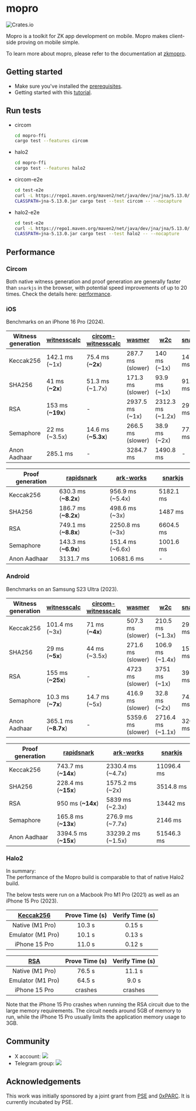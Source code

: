 # mopro

![Crates.io](https://img.shields.io/crates/v/mopro-ffi?label=mopro-ffi&style=flat-square)

Mopro is a toolkit for ZK app development on mobile. Mopro makes client-side proving on mobile simple.

To learn more about mopro, please refer to the documentation at [zkmopro](https://zkmopro.org/docs/intro).

## Getting started

-   Make sure you've installed the [prerequisites](https://zkmopro.org/docs/prerequisites).
-   Getting started with this [tutorial](https://zkmopro.org/docs/getting-started).

## Run tests

-   circom
    ```sh
    cd mopro-ffi
    cargo test --features circom
    ```
-   halo2
    ```sh
    cd mopro-ffi
    cargo test --features halo2
    ```
-   circom-e2e
    ```sh
    cd test-e2e
    curl -L https://repo1.maven.org/maven2/net/java/dev/jna/jna/5.13.0/jna-5.13.0.jar -o jna-5.13.0.jar
    CLASSPATH=jna-5.13.0.jar cargo test --test circom -- --nocapture
    ```
-   halo2-e2e
    ```sh
    cd test-e2e
    curl -L https://repo1.maven.org/maven2/net/java/dev/jna/jna/5.13.0/jna-5.13.0.jar -o jna-5.13.0.jar
    CLASSPATH=jna-5.13.0.jar cargo test --test halo2 -- --nocapture
    ```

## Performance

### Circom

Both native witness generation and proof generation are generally faster than `snarkjs` in the browser, with potential speed improvements of up to 20 times.
Check the details here: [performance](https://zkmopro.org/docs/performance).

### iOS

Benchmarks on an iPhone 16 Pro (2024).

| Witness generation | [witnesscalc](https://github.com/0xPolygonID/witnesscalc) | [circom-witnesscalc](https://github.com/iden3/circom-witnesscalc) | [wasmer](https://github.com/arkworks-rs/circom-compat) | [w2c](https://github.com/vimwitch/rust-witness) | [snarkjs](https://github.com/iden3/snarkjs) |
|-------------------|-----------------------------------------------------------|------------------------------------------------------------------|-----------------------------------------------------|------------------------------------------------|---------------------------------------------|
| Keccak256 | 142.1 ms (~1x) | 75.4 ms (**~2x**) | 287.7 ms (slower) | 140 ms (~1x) | 147.1 ms |
| SHA256 | 41 ms (**~2x**) | 51.3 ms (~1.7x) | 171.3 ms (slower) | 93.9 ms (~1x) | 91.8 ms |
| RSA | 153 ms (**~19x**) | - | 2937.5 ms (~1x) | 2312.3 ms (~1.2x) | 2979.5 ms |
| Semaphore | 22 ms (~3.5x) | 14.6 ms (**~5.3x**) | 266.5 ms (slower) | 38.9 ms (~2x) | 77.6 ms |
| Anon Aadhaar | 285.1 ms | - | 3284.7 ms | 1490.8 ms | - |

| Proof generation | [rapidsnark](https://github.com/iden3/rapidsnark) | [ark-works](https://github.com/arkworks-rs/circom-compat) | [snarkjs](https://github.com/iden3/snarkjs) |
|-----------------|---------------------------------------------------|-------------------------------------------------------|---------------------------------------------|
| Keccak256 | 630.3 ms (**~8.2x**) | 956.9 ms (~5.4x) | 5182.1 ms |
| SHA256 | 186.7 ms (**~8.2x**) | 498.6 ms (~3x) | 1487 ms |
| RSA | 749.1 ms (**~8.8x**) | 2250.8 ms (~3x) | 6604.5 ms |
| Semaphore | 143.3 ms (**~6.9x**) | 151.4 ms (~6.6x) | 1001.6 ms |
| Anon Aadhaar | 3131.7 ms | 10681.6 ms | - |

### Android

Benchmarks on an Samsung S23 Ultra (2023).

| Witness generation | [witnesscalc](https://github.com/0xPolygonID/witnesscalc) | [circom-witnesscalc](https://github.com/iden3/circom-witnesscalc) | [wasmer](https://github.com/arkworks-rs/circom-compat) | [w2c](https://github.com/vimwitch/rust-witness) | [snarkjs](https://github.com/iden3/snarkjs) |
|-------------------|-----------------------------------------------------------|------------------------------------------------------------------|-----------------------------------------------------|------------------------------------------------|---------------------------------------------|
| Keccak256 | 101.4 ms (~3x) | 71 ms (**~4x**) | 507.3 ms (slower) | 210.5 ms (~1.3x) | 292.3 ms |
| SHA256 | 29 ms (**~5x**) | 44 ms (~3.5x) | 271.6 ms (slower) | 106.9 ms (~1.4x) | 157.9 ms |
| RSA | 155 ms (**~25x**) | - | 4723 ms (slower) | 3751 ms (~1x) | 3958 ms |
| Semaphore | 10.3 ms (**~7x**) | 14.7 ms (~5x) | 416.9 ms (slower) | 32.8 ms (~2x) | 74.1 ms |
| Anon Aadhaar | 365.1 ms (**~8.7x**) | - | 5359.6 ms (slower) | 2716.4 ms (~1.1x) | 3207.5 ms |

| Proof generation | [rapidsnark](https://github.com/iden3/rapidsnark) | [ark-works](https://github.com/arkworks-rs/circom-compat) | [snarkjs](https://github.com/iden3/snarkjs) |
|-----------------|---------------------------------------------------|-------------------------------------------------------|---------------------------------------------|
| Keccak256 | 743.7 ms (**~14x**) | 2330.4 ms (~4.7x) | 11096.4 ms |
| SHA256 | 228.4 ms (**~15x**) | 1575.2 ms (~2x) | 3514.8 ms |
| RSA | 950 ms (**~14x**) | 5839 ms (~2.3x) | 13442 ms |
| Semaphore | 165.8 ms (**~13x**) | 276.9 ms (~7.7x) | 2146 ms |
| Anon Aadhaar | 3394.5 ms (**~15x**) | 33239.2 ms (~1.5x) | 51546.3 ms |

### Halo2

In summary: <br/>
The performance of the Mopro build is comparable to that of native Halo2 build. <br/>

The below tests were run on a Macbook Pro M1 Pro (2021) as well as an iPhone 15 Pro (2023).

| [Keccak256](https://github.com/ElusAegis/halo2-keccak-stable.git) | Prove Time (s) | Verify Time (s) |
| :---------------------------------------------------------------: | :------------: | :-------------: |
|                          Native (M1 Pro)                          |     10.3 s     |     0.15 s      |
|                         Emulator (M1 Pro)                         |     10.1 s     |     0.13 s      |
|                           iPhone 15 Pro                           |     11.0 s     |     0.12 s      |

| [RSA](https://github.com/ElusAegis/halo2-rsa-mopro.git) | Prove Time (s) | Verify Time (s) |
| :-----------------------------------------------------: | :------------: | :-------------: |
|                     Native (M1 Pro)                     |     76.5 s     |     11.1 s      |
|                    Emulator (M1 Pro)                    |     64.5 s     |      9.0 s      |
|                      iPhone 15 Pro                      |    crashes     |     crashes     |

Note that the iPhone 15 Pro crashes when running the RSA circuit due to the large memory requirements. The circuit needs
around 5GB of memory to run, while the iPhone 15 Pro usually limits the application memory usage to 3GB.

## Community

-   X account: <a href="https://twitter.com/zkmopro"><img src="https://img.shields.io/twitter/follow/zkmopro?style=flat-square&logo=x&label=zkmopro"></a>
-   Telegram group: <a href="https://t.me/zkmopro"><img src="https://img.shields.io/badge/telegram-@zkmopro-blue.svg?style=flat-square&logo=telegram"></a>

## Acknowledgements

This work was initially sponsored by a joint grant from [PSE](https://pse.dev/) and [0xPARC](https://0xparc.org/). It is currently incubated by PSE.
